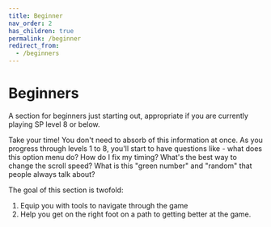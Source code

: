 ```yaml
---
title: Beginner
nav_order: 2
has_children: true
permalink: /beginner
redirect_from:
  - /beginners
---
```


# Beginners

A section for beginners just starting out, appropriate if you are currently playing SP level 8 or below.

Take your time! You don't need to absorb of this information at once. As you progress through levels 1 to 8, you'll start to have questions like - what does this option menu do? How do I fix my timing? What's the best way to change the scroll speed? What is this "green number" and "random" that people always talk about?

The goal of this section is twofold:
1. Equip you with tools to navigate through the game
1. Help you get on the right foot on a path to getting better at the game.
